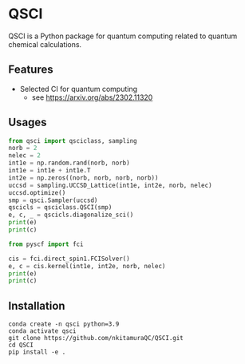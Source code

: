 # QSCI
QSCI is a Python package for quantum computing related to quantum chemical calculations.

## Features
- Selected CI for quantum computing
  - see https://arxiv.org/abs/2302.11320

## Usages

```python
from qsci import qsciclass, sampling
norb = 2
nelec = 2
int1e = np.random.rand(norb, norb)
int1e = int1e + int1e.T
int2e = np.zeros((norb, norb, norb, norb))
uccsd = sampling.UCCSD_Lattice(int1e, int2e, norb, nelec)
uccsd.optimize()
smp = qsci.Sampler(uccsd)
qscicls = qsciclass.QSCI(smp)
e, c, _ = qscicls.diagonalize_sci()
print(e)
print(c)

from pyscf import fci

cis = fci.direct_spin1.FCISolver()
e, c = cis.kernel(int1e, int2e, norb, nelec)
print(e)
print(c)
```

## Installation

```shell
conda create -n qsci python=3.9
conda activate qsci
git clone https://github.com/nkitamuraQC/QSCI.git
cd QSCI
pip install -e .
```